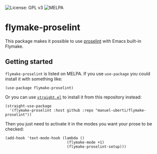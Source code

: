 ![License: GPL v3](https://img.shields.io/badge/License-GPL%20v3-blue.svg)
![MELPA](https://melpa.org/packages/flymake-proselint-badge.svg)

# flymake-proselint

This package makes it possible to use [proselint](http://proselint.com/) with Emacs built-in Flymake.

## Getting started

`flymake-proselint` is listed on MELPA. If you use `use-package` you could install
it with something like:

``` emacs-lisp
(use-package flymake-proselint)
```

Or you can use [`straight.el`](https://github.com/raxod502/straight.el) to install it from this repository instead:

``` emacs-lisp
(straight-use-package
  '(flymake-proselint :host github :repo "manuel-uberti/flymake-proselint"))
```

Then you just need to activate it in the modes you want your prose to be
checked:

``` emacs-lisp
(add-hook 'text-mode-hook (lambda ()
                            (flymake-mode +1)
                            (flymake-proselint-setup)))
```



